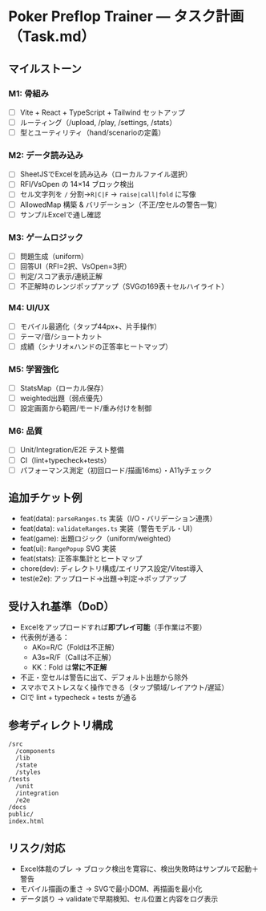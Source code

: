 # Poker Preflop Trainer — タスク計画（Task.md）

## マイルストーン
### M1: 骨組み
- [ ] Vite + React + TypeScript + Tailwind セットアップ
- [ ] ルーティング（/upload, /play, /settings, /stats）
- [ ] 型とユーティリティ（hand/scenarioの定義）

### M2: データ読み込み
- [ ] SheetJSでExcelを読み込み（ローカルファイル選択）
- [ ] RFI/VsOpen の 14×14 ブロック検出
- [ ] セル文字列を `/` 分割→`R|C|F` → `raise|call|fold` に写像
- [ ] AllowedMap 構築 & バリデーション（不正/空セルの警告一覧）
- [ ] サンプルExcelで通し確認

### M3: ゲームロジック
- [ ] 問題生成（uniform）
- [ ] 回答UI（RFI=2択、VsOpen=3択）
- [ ] 判定/スコア表示/連続正解
- [ ] 不正解時のレンジポップアップ（SVGの169表＋セルハイライト）

### M4: UI/UX
- [ ] モバイル最適化（タップ44px+、片手操作）
- [ ] テーマ/音/ショートカット
- [ ] 成績（シナリオ×ハンドの正答率ヒートマップ）

### M5: 学習強化
- [ ] StatsMap（ローカル保存）
- [ ] weighted出題（弱点優先）
- [ ] 設定画面から範囲/モード/重み付けを制御

### M6: 品質
- [ ] Unit/Integration/E2E テスト整備
- [ ] CI（lint+typecheck+tests）
- [ ] パフォーマンス測定（初回ロード/描画16ms）・A11yチェック

## 追加チケット例
- feat(data): `parseRanges.ts` 実装（I/O・バリデーション連携）
- feat(data): `validateRanges.ts` 実装（警告モデル・UI）
- feat(game): 出題ロジック（uniform/weighted）
- feat(ui): `RangePopup` SVG 実装
- feat(stats): 正答率集計とヒートマップ
- chore(dev): ディレクトリ構成/エイリアス設定/Vitest導入
- test(e2e): アップロード→出題→判定→ポップアップ

## 受け入れ基準（DoD）
- Excelをアップロードすれば**即プレイ可能**（手作業は不要）
- 代表例が通る：
  - AKo=R/C（Foldは不正解）
  - A3s=R/F（Callは不正解）
  - KK：Fold は**常に不正解**
- 不正・空セルは警告に出て、デフォルト出題から除外
- スマホでストレスなく操作できる（タップ領域/レイアウト/遅延）
- CIで lint + typecheck + tests が通る

## 参考ディレクトリ構成
```
/src
  /components
  /lib
  /state
  /styles
/tests
  /unit
  /integration
  /e2e
/docs
public/
index.html
```

## リスク/対応
- Excel体裁のブレ → ブロック検出を寛容に、検出失敗時はサンプルで起動＋警告
- モバイル描画の重さ → SVGで最小DOM、再描画を最小化
- データ誤り → validateで早期検知、セル位置と内容をログ表示
